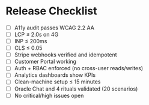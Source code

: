 # Release Checklist
- [ ] A11y audit passes WCAG 2.2 AA
- [ ] LCP ≤ 2.0s on 4G
- [ ] INP ≤ 200ms
- [ ] CLS ≤ 0.05
- [ ] Stripe webhooks verified and idempotent
- [ ] Customer Portal working
- [ ] Auth + RBAC enforced (no cross-user reads/writes)
- [ ] Analytics dashboards show KPIs
- [ ] Clean-machine setup ≤ 15 minutes
- [ ] Oracle Chat and 4 rituals validated (20 scenarios)
- [ ] No critical/high issues open
